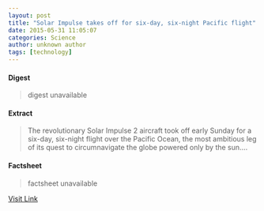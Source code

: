 ```yaml
---
layout: post
title: "Solar Impulse takes off for six-day, six-night Pacific flight"
date: 2015-05-31 11:05:07
categories: Science
author: unknown author
tags: [technology]
---
```



#### Digest
>digest unavailable

#### Extract
>The revolutionary Solar Impulse 2 aircraft took off early Sunday for a six-day, six-night flight over the Pacific Ocean, the most ambitious leg of its quest to circumnavigate the globe powered only by the sun....

#### Factsheet
>factsheet unavailable

[Visit Link](http://phys.org/news352274688.html)


